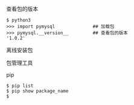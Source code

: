 查看包的版本

```
$ python3
>>> import pymysql              ## 加载包
>>> pymysql.__version__         ## 查看包的版本
'1.0.2'
```

离线安装包



包管理工具

pip

```
$ pip list
$ pip show package_name
$ 
```

